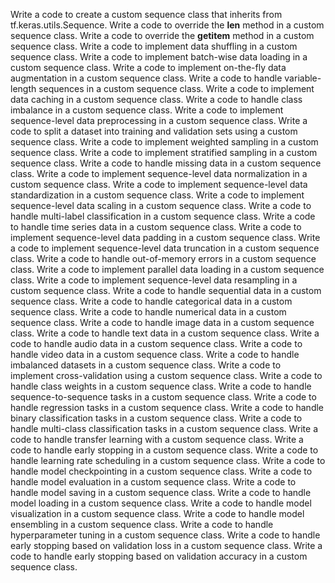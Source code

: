 Write a code to create a custom sequence class that inherits from tf.keras.utils.Sequence.
Write a code to override the __len__ method in a custom sequence class.
Write a code to override the __getitem__ method in a custom sequence class.
Write a code to implement data shuffling in a custom sequence class.
Write a code to implement batch-wise data loading in a custom sequence class.
Write a code to implement on-the-fly data augmentation in a custom sequence class.
Write a code to handle variable-length sequences in a custom sequence class.
Write a code to implement data caching in a custom sequence class.
Write a code to handle class imbalance in a custom sequence class.
Write a code to implement sequence-level data preprocessing in a custom sequence class.
Write a code to split a dataset into training and validation sets using a custom sequence class.
Write a code to implement weighted sampling in a custom sequence class.
Write a code to implement stratified sampling in a custom sequence class.
Write a code to handle missing data in a custom sequence class.
Write a code to implement sequence-level data normalization in a custom sequence class.
Write a code to implement sequence-level data standardization in a custom sequence class.
Write a code to implement sequence-level data scaling in a custom sequence class.
Write a code to handle multi-label classification in a custom sequence class.
Write a code to handle time series data in a custom sequence class.
Write a code to implement sequence-level data padding in a custom sequence class.
Write a code to implement sequence-level data truncation in a custom sequence class.
Write a code to handle out-of-memory errors in a custom sequence class.
Write a code to implement parallel data loading in a custom sequence class.
Write a code to implement sequence-level data resampling in a custom sequence class.
Write a code to handle sequential data in a custom sequence class.
Write a code to handle categorical data in a custom sequence class.
Write a code to handle numerical data in a custom sequence class.
Write a code to handle image data in a custom sequence class.
Write a code to handle text data in a custom sequence class.
Write a code to handle audio data in a custom sequence class.
Write a code to handle video data in a custom sequence class.
Write a code to handle imbalanced datasets in a custom sequence class.
Write a code to implement cross-validation using a custom sequence class.
Write a code to handle class weights in a custom sequence class.
Write a code to handle sequence-to-sequence tasks in a custom sequence class.
Write a code to handle regression tasks in a custom sequence class.
Write a code to handle binary classification tasks in a custom sequence class.
Write a code to handle multi-class classification tasks in a custom sequence class.
Write a code to handle transfer learning with a custom sequence class.
Write a code to handle early stopping in a custom sequence class.
Write a code to handle learning rate scheduling in a custom sequence class.
Write a code to handle model checkpointing in a custom sequence class.
Write a code to handle model evaluation in a custom sequence class.
Write a code to handle model saving in a custom sequence class.
Write a code to handle model loading in a custom sequence class.
Write a code to handle model visualization in a custom sequence class.
Write a code to handle model ensembling in a custom sequence class.
Write a code to handle hyperparameter tuning in a custom sequence class.
Write a code to handle early stopping based on validation loss in a custom sequence class.
Write a code to handle early stopping based on validation accuracy in a custom sequence class.